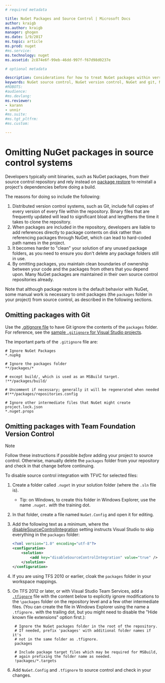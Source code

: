```yaml
---
# required metadata

title: NuGet Packages and Source Control | Microsoft Docs
author: kraigb
ms.author: kraigb
manager: ghogen
ms.date: 1/9/2017
ms.topic: article
ms.prod: nuget
#ms.service:
ms.technology: nuget
ms.assetid: 2c874e6f-99eb-46dd-997f-f67d98d0237e

# optional metadata

description: Considerations for how to treat NuGet packages within version control and source control systems, and how to omit packages with git and TFVC.
keywords: NuGet source control, NuGet version control, NuGet and git, NuGet and TFS, NuGet and TFVC, omitting packages, source control repositories, version control repositories
#ROBOTS:
#audience:
#ms.devlang:
ms.reviewer:
- karann
- unnir
#ms.suite:
#ms.tgt_pltfrm:
#ms.custom:

---
```


# Omitting NuGet packages in source control systems

Developers typically omit binaries, such as NuGet packages, from their source control repository and rely instead on [package restore](../consume-packages/package-restore.md) to reinstall a project's dependencies before doing a build.

The reasons for doing so include the following:

1. Distributed version control systems, such as Git, include full copies of every version of every file within the repository. Binary files that are frequently updated will lead to significant bloat and lengthens the time it takes to clone the repository.
1. When packages are included in the repository, developers are liable to add references directly to package contents on disk rather than referencing packages through NuGet, which can lead to hard-coded path names in the project.
1. It becomes harder to "clean" your solution of any unused package folders, as you need to ensure you don't delete any package folders still in use.
1. By omitting packages, you maintain clean boundaries of ownership between your code and the packages from others that you depend upon. Many NuGet packages are maintained in their own source control repositories already.

Note that although package restore is the default behavior with NuGet, some manual work is necessary to omit packages (the `packages` folder in your project) from source control, as described in the following sections.

## Omitting packages with Git

Use the [.gitignore file](https://www.kernel.org/pub/software/scm/git/docs/gitignore.html) to have Git ignore the contents of the `packages` folder. For reference, see the [sample `.gitignore` for Visual Studio projects](https://github.com/github/gitignore/blob/master/VisualStudio.gitignore).

The important parts of the `.gitignore` file are:

    # Ignore NuGet Packages
    *.nupkg

    # Ignore the packages folder
    **/packages/*

    # except build/, which is used as an MSBuild target.
    !**/packages/build/

    # Uncomment if necessary; generally it will be regenerated when needed
    #!**/packages/repositories.config

    # Ignore other intermediate files that NuGet might create
    project.lock.json
    *.nuget.props

## Omitting packages with Team Foundation Version Control

> [!Note]
> Follow these instructions if possible *before* adding your project to source control. Otherwise, manually delete the `packages` folder from your repository and check in that change before continuing.

To disable source control integration with TFVC for selected files:

1. Create a folder called `.nuget` in your solution folder (where the `.sln` file is).
    * Tip: on Windows, to create this folder in Windows Explorer, use the name `.nuget.` *with* the training dot.
1. In that folder, create a file named `NuGet.Config` and open it for editing.
1. Add the following text as a minimum, where the [disableSourceControlIntegration](../Schema/nuget-config-file.md#solution-section) setting instructs Visual Studio to skip everything in the `packages` folder:

    ```xml
    <?xml version="1.0" encoding="utf-8"?>
    <configuration>
        <solution>
            <add key="disableSourceControlIntegration" value="true" />
        </solution>
    </configuration>
    ```

1. If you are using TFS 2010 or earlier, cloak the `packages` folder in your workspace mappings.
1. On TFS 2012 or later, or with Visual Studio Team Services, add a [`.tfignore`](https://msdn.microsoft.com/library/ms245454.aspx#tfignore) file with the content below to explicitly ignore modifications to the `\packages` folder on the repository level and a few other intermediate files. (You can create the file in Windows Explorer using the name a `.tfignore.` with the trailing dot, but you might need to disable the "Hide known file extensions" option first.):

        # Ignore the NuGet packages folder in the root of the repository.
        # If needed, prefix 'packages' with additional folder names if it's
        # not in the same folder as .tfignore.
        packages

        # Include package target files which may be required for MSBuild,
        # again prefixing the folder name as needed.
        !packages/*.targets

1. Add `NuGet.Config` and `.tfignore` to source control and check in your changes.
